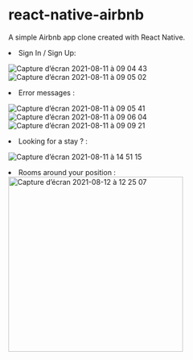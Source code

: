 # react-native-airbnb

A simple Airbnb app clone created with React Native.  

<li>Sign In / Sign Up: </li>

![Capture d’écran 2021-08-11 à 09 04 43](https://user-images.githubusercontent.com/77752681/128985174-cb767132-34a1-462d-9095-08ab5a3d08a7.png)
![Capture d’écran 2021-08-11 à 09 05 02](https://user-images.githubusercontent.com/77752681/128985192-bb62d733-711f-475a-9e9f-490beb3a31b2.png)

<li>Error messages : </li>

![Capture d’écran 2021-08-11 à 09 05 41](https://user-images.githubusercontent.com/77752681/128985227-b4938205-e2a9-49d9-bf40-d3655d220a37.png)
![Capture d’écran 2021-08-11 à 09 06 04](https://user-images.githubusercontent.com/77752681/128985242-fc2b479e-f0de-4910-9314-f89bf22c6132.png)
![Capture d’écran 2021-08-11 à 09 09 21](https://user-images.githubusercontent.com/77752681/128985253-7034c05d-a58d-45d9-8045-278b875f15d1.png)

<li>Looking for a stay ? : </li>

![Capture d’écran 2021-08-11 à 14 51 15](https://user-images.githubusercontent.com/77752681/129031916-5bd46fe0-d6fd-489b-b13f-f1b839d6efd2.png)

<li>Rooms around your position : </li>

<img width="347" alt="Capture d’écran 2021-08-12 à 12 25 07" src="https://user-images.githubusercontent.com/77752681/129181611-0bf7823f-31e0-459d-bd18-f40392e09997.png">


